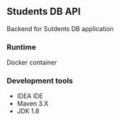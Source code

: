 ## Students DB API

Backend for Sutdents DB application

### Runtime

Docker container

### Development tools

- IDEA IDE
- Maven 3.X
- JDK 1.8


